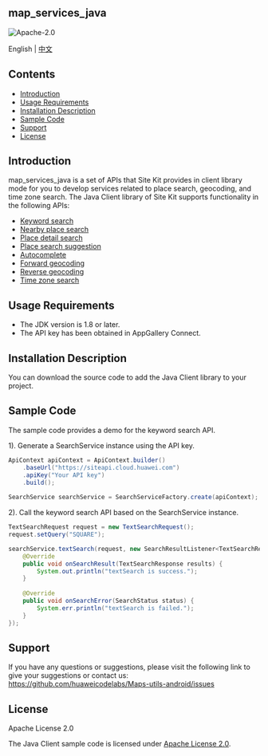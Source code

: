 ## map_services_java

![Apache-2.0](https://img.shields.io/badge/license-Apache-blue)

English | [中文](https://github.com/huaweicodelabs/Maps-utils-android/blob/master/README_ZH.md)

## Contents

* [Introduction](#Introduction)
* [Usage Requirements](#UsageRequirements)
* [Installation Description](#InstallationDescription)
* [Sample Code](#SampleCode)
* [Support](#Support)
* [License](#License)

## Introduction

map_services_java is a set of APIs that Site Kit provides in client library mode for you to develop services related to place search, geocoding, and time zone search.
The Java Client library of Site Kit supports functionality in the following APIs:

- [Keyword search](https://developer.huawei.com/consumer/en/doc/development/HMSCore-References-V5/webapi-keyword-search-0000001050161916-V5)
- [Nearby place search](https://developer.huawei.com/consumer/en/doc/development/HMSCore-References-V5/webapi-nearby-search-0000001050163873-V5)
- [Place detail search](https://developer.huawei.com/consumer/en/doc/development/HMSCore-References-V5/webapi-detail-search-0000001050161918-V5)
- [Place search suggestion](https://developer.huawei.com/consumer/en/doc/development/HMSCore-References-V5/webapi-query-suggestion-0000001050161966-V5)
- [Autocomplete](https://developer.huawei.com/consumer/en/doc/development/HMSCore-References-V5/autocomplete-0000001052250492-V5)
- [Forward geocoding](https://developer.huawei.com/consumer/en/doc/development/HMSCore-References-V5/webapi-forward-geo-0000001050163921-V5)
- [Reverse geocoding](https://developer.huawei.com/consumer/en/doc/development/HMSCore-References-V5/webapi-reverse-geo-0000001050161968-V5)
- [Time zone search](https://developer.huawei.com/consumer/en/doc/development/HMSCore-References-V5/webapi-time-zone-0000001050161920-V5)

## Usage Requirements

- The JDK version is 1.8 or later.
- The API key has been obtained in AppGallery Connect.


## Installation Description
You can download the source code to add the Java Client library to your project. 

## Sample Code

The sample code provides a demo for the keyword search API.

1). Generate a SearchService instance using the API key.
```java
ApiContext apiContext = ApiContext.builder()
    .baseUrl("https://siteapi.cloud.huawei.com")
    .apiKey("Your API key")
    .build();
	
SearchService searchService = SearchServiceFactory.create(apiContext);
```

2). Call the keyword search API based on the SearchService instance.
```java
TextSearchRequest request = new TextSearchRequest();
request.setQuery("SQUARE");

searchService.textSearch(request, new SearchResultListener<TextSearchResponse>() {
    @Override
    public void onSearchResult(TextSearchResponse results) {
        System.out.println("textSearch is success.");
    }
    
    @Override
    public void onSearchError(SearchStatus status) {
        System.err.println("textSearch is failed.");
    }
});
```

## Support

If you have any questions or suggestions, please visit the following link to give your suggestions or contact us: https://github.com/huaweicodelabs/Maps-utils-android/issues

## License

Apache License 2.0

The Java Client sample code is licensed under [Apache License 2.0](https://www.apache.org/licenses/LICENSE-2.0.html).